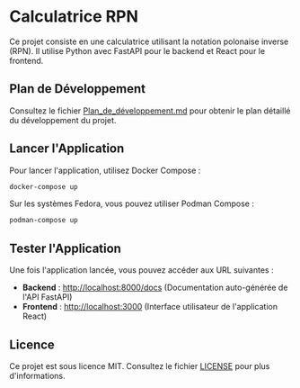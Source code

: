 # Calculatrice RPN

Ce projet consiste en une calculatrice utilisant la notation polonaise inverse (RPN). Il utilise Python avec FastAPI pour le backend et React pour le frontend.

## Plan de Développement

Consultez le fichier [Plan_de_développement.md](https://github.com/agiraudet/rpn/blob/main/Plan_de_d%C3%A9veloppement.md) pour obtenir le plan détaillé du développement du projet.

## Lancer l'Application

Pour lancer l'application, utilisez Docker Compose :

```bash
docker-compose up
```

Sur les systèmes Fedora, vous pouvez utiliser Podman Compose :

```bash
podman-compose up
```

## Tester l'Application

Une fois l'application lancée, vous pouvez accéder aux URL suivantes :

- **Backend** : [http://localhost:8000/docs](http://localhost:8000/docs) (Documentation auto-générée de l'API FastAPI)
- **Frontend** : [http://localhost:3000](http://localhost:3000) (Interface utilisateur de l'application React)

## Licence

Ce projet est sous licence MIT. Consultez le fichier [LICENSE](https://github.com/agiraudet/rpn/blob/main/LICENSE) pour plus d'informations.
